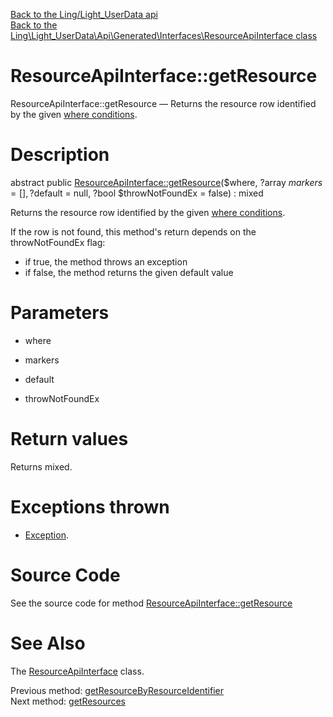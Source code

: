 [Back to the Ling/Light_UserData api](https://github.com/lingtalfi/Light_UserData/blob/master/doc/api/Ling/Light_UserData.md)<br>
[Back to the Ling\Light_UserData\Api\Generated\Interfaces\ResourceApiInterface class](https://github.com/lingtalfi/Light_UserData/blob/master/doc/api/Ling/Light_UserData/Api/Generated/Interfaces/ResourceApiInterface.md)


ResourceApiInterface::getResource
================



ResourceApiInterface::getResource — Returns the resource row identified by the given [where conditions](https://github.com/lingtalfi/SimplePdoWrapper#the-where-conditions).




Description
================


abstract public [ResourceApiInterface::getResource](https://github.com/lingtalfi/Light_UserData/blob/master/doc/api/Ling/Light_UserData/Api/Generated/Interfaces/ResourceApiInterface/getResource.md)($where, ?array $markers = [], ?$default = null, ?bool $throwNotFoundEx = false) : mixed




Returns the resource row identified by the given [where conditions](https://github.com/lingtalfi/SimplePdoWrapper#the-where-conditions).

If the row is not found, this method's return depends on the throwNotFoundEx flag:
- if true, the method throws an exception
- if false, the method returns the given default value




Parameters
================


- where

    

- markers

    

- default

    

- throwNotFoundEx

    


Return values
================

Returns mixed.


Exceptions thrown
================

- [Exception](http://php.net/manual/en/class.exception.php).&nbsp;







Source Code
===========
See the source code for method [ResourceApiInterface::getResource](https://github.com/lingtalfi/Light_UserData/blob/master/Api/Generated/Interfaces/ResourceApiInterface.php#L130-L130)


See Also
================

The [ResourceApiInterface](https://github.com/lingtalfi/Light_UserData/blob/master/doc/api/Ling/Light_UserData/Api/Generated/Interfaces/ResourceApiInterface.md) class.

Previous method: [getResourceByResourceIdentifier](https://github.com/lingtalfi/Light_UserData/blob/master/doc/api/Ling/Light_UserData/Api/Generated/Interfaces/ResourceApiInterface/getResourceByResourceIdentifier.md)<br>Next method: [getResources](https://github.com/lingtalfi/Light_UserData/blob/master/doc/api/Ling/Light_UserData/Api/Generated/Interfaces/ResourceApiInterface/getResources.md)<br>

